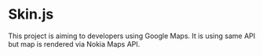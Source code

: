 Skin.js
=======

This project is aiming to developers using Google Maps. It is using same API but map is rendered via Nokia Maps API.